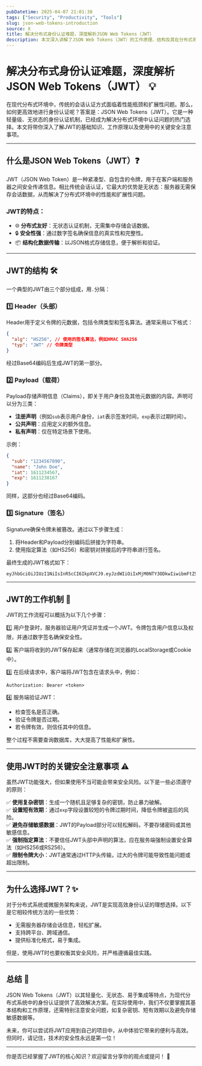 ```yaml
---
pubDatetime: 2025-04-07 21:01:38
tags: ["Security", "Productivity", "Tools"]
slug: json-web-tokens-introduction
source: X
title: 解决分布式身份认证难题，深度解析JSON Web Tokens（JWT）
description: 本文深入讲解了JSON Web Tokens（JWT）的工作原理、结构及其在分布式系统中的应用，并总结了使用过程中的关键安全注意事项，让你快速掌握这一无状态认证机制的核心技术。
---
```


# 解决分布式身份认证难题，深度解析JSON Web Tokens（JWT） 💡

在现代分布式环境中，传统的会话认证方式面临着性能瓶颈和扩展性问题。那么，如何更高效地进行身份认证呢？答案是：JSON Web Tokens（JWT）。它是一种轻量级、无状态的身份认证机制，已经成为解决分布式环境中认证问题的热门选择。本文将带你深入了解JWT的基础知识、工作原理以及使用中的关键安全注意事项。

---

## 什么是JSON Web Tokens（JWT）❓

JWT（JSON Web Token）是一种紧凑型、自包含的令牌，用于在客户端和服务器之间安全传递信息。相比传统会话认证，它最大的优势是无状态：服务器无需保存会话数据，从而解决了分布式环境中的性能和扩展性问题。

### JWT的特点：

- 🌐 **分布式友好**：无状态认证机制，无需集中存储会话数据。
- 🔒 **安全性强**：通过数字签名确保信息的真实性和完整性。
- 📦 **结构化数据传输**：以JSON格式存储信息，便于解析和验证。

---

## JWT的结构 🛠️

一个典型的JWT由三个部分组成，用`.`分隔：

### 1️⃣ Header（头部）

Header用于定义令牌的元数据，包括令牌类型和签名算法。通常采用以下格式：

```json
{
  "alg": "HS256", // 使用的签名算法，例如HMAC SHA256
  "typ": "JWT" // 令牌类型
}
```

经过Base64编码后生成JWT的第一部分。

### 2️⃣ Payload（载荷）

Payload存储声明信息（Claims），即关于用户身份及其他元数据的内容。声明可以分为三类：

- **注册声明**（例如`sub`表示用户身份，`iat`表示签发时间，`exp`表示过期时间）。
- **公共声明**：应用定义的额外信息。
- **私有声明**：仅在特定场景下使用。

示例：

```json
{
  "sub": "1234567890",
  "name": "John Doe",
  "iat": 1611234567,
  "exp": 1611238167
}
```

同样，这部分也经过Base64编码。

### 3️⃣ Signature（签名）

Signature确保令牌未被篡改。通过以下步骤生成：

1. 将Header和Payload分别编码后拼接为字符串。
2. 使用指定算法（如HS256）和密钥对拼接后的字符串进行签名。

最终生成的JWT格式如下：

```
eyJhbGciOiJIUzI1NiIsInR5cCI6IkpXVCJ9.eyJzdWIiOiIxMjM0NTY3ODkwIiwibmFtZSI6IkpvaG4gRG9lIiwiaWF0IjoxNjExMjM0NTY3LCJleHAiOjE2MTEyMzgxNjd9.SflKxwRJSMeKKF2QT4fwpMeJf36POk6yJV_adQssw5c
```

---

## JWT的工作机制 🚀

JWT的工作流程可以概括为以下几个步骤：

1️⃣ 用户登录时，服务器验证用户凭证并生成一个JWT。令牌包含用户信息以及权限，并通过数字签名确保安全性。

2️⃣ 客户端将收到的JWT保存起来（通常存储在浏览器的LocalStorage或Cookie中）。

3️⃣ 在后续请求中，客户端将JWT包含在请求头中，例如：

```
Authorization: Bearer <token>
```

4️⃣ 服务端验证JWT：

- 检查签名是否正确。
- 验证令牌是否过期。
- 若令牌有效，则信任其中的信息。

整个过程不需要查询数据库，大大提高了性能和扩展性。

---

## 使用JWT时的关键安全注意事项 ⚠️

虽然JWT功能强大，但如果使用不当可能会带来安全风险。以下是一些必须遵守的原则：

✅ **使用复杂密钥**：生成一个随机且足够复杂的密钥，防止暴力破解。  
✅ **设置短有效期**：通过`exp`字段设置较短的令牌过期时间，降低令牌被盗后的风险。  
✅ **避免存储敏感数据**：JWT的Payload部分可以轻松解码，不要存储密码或其他敏感信息。  
✅ **强制指定算法**：不要信任JWT头部中声明的算法，应在服务端强制设置安全算法（如HS256或RS256）。  
✅ **限制令牌大小**：JWT通常通过HTTP头传输，过大的令牌可能导致性能问题或超出限制。

---

## 为什么选择JWT？✨

对于分布式系统或微服务架构来说，JWT是实现高效身份认证的理想选择。以下是它相较传统方法的一些优势：

- 无需服务器存储会话信息，轻松扩展。
- 支持跨平台、跨域通信。
- 提供标准化格式，易于集成。

但是，使用JWT时也要权衡其安全风险，并严格遵循最佳实践。

---

## 总结 📜

JSON Web Tokens（JWT）以其轻量化、无状态、易于集成等特点，为现代分布式系统中的身份认证提供了高效解决方案。在实际使用中，我们不仅要掌握其基本结构和工作原理，还需特别注意安全问题，如复杂密钥、短有效期以及避免存储敏感数据等。

未来，你可以尝试将JWT应用到自己的项目中，从中体验它带来的便利与高效。但同时，请记住，技术的安全性永远是第一位！

---

你是否已经掌握了JWT的核心知识？欢迎留言分享你的观点或提问！ 🙌
